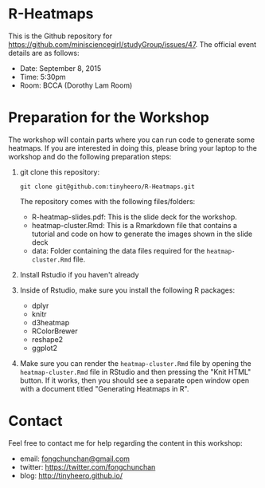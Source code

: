 # R-Heatmaps

This is the Github repository for https://github.com/minisciencegirl/studyGroup/issues/47. The official event details are as follows:

* Date: September 8, 2015
* Time: 5:30pm
* Room: BCCA (Dorothy Lam Room)

# Preparation for the Workshop

The workshop will contain parts where you can run code to generate some heatmaps. If you are interested in doing this, please bring your laptop to the workshop and do the following preparation steps:

1. git clone this repository:

    ```
    git clone git@github.com:tinyheero/R-Heatmaps.git
    ```
    
    The repository comes with the following files/folders:
    
    * R-heatmap-slides.pdf: This is the slide deck for the workshop.
    * heatmap-cluster.Rmd: This is a Rmarkdown file that contains a tutorial and code on how to generate the images shown in the slide deck
    * data: Folder containing the data files required for the `heatmap-cluster.Rmd` file.

2. Install Rstudio if you haven't already
3. Inside of Rstudio, make sure you install the following R packages:

    * dplyr
    * knitr
    * d3heatmap
    * RColorBrewer
    * reshape2
    * ggplot2

4. Make sure you can render the `heatmap-cluster.Rmd` file by opening the `heatmap-cluster.Rmd` file in RStudio and then pressing the "Knit HTML" button. If it works, then you should see a separate open window open with a document titled "Generating Heatmaps in R".

# Contact

Feel free to contact me for help regarding the content in this workshop:

* email: fongchunchan@gmail.com
* twitter: https://twitter.com/fongchunchan
* blog: http://tinyheero.github.io/
